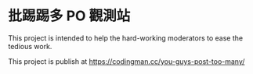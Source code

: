 # 批踢踢多 PO 觀測站

This project is intended to help the hard-working moderators to ease the tedious work.

This project is publish at https://codingman.cc/you-guys-post-too-many/

